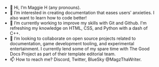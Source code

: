 - 👋 Hi, I’m Maggie H (any pronouns).
- 👀 I’m interested in creating documentation that eases users' anxieties. I also want to learn how to code better!
- 🌱 I’m currently working to improve my skills with Git and Github. I'm refreshing my knowledge on HTML, CSS, and Python with a dash of C++.
- 💞️ I’m looking to collaborate on open source projects related to documentation, game development tooling, and experimental entertainment. I currently lend some of my spare time with The Good Docs Project as part of their template editorial team.
- 📫 How to reach me? Discord, Twitter, BlueSky @MagzThaWriter.

<!---
mharde/mharde is a ✨ special ✨ repository because its `README.md` (this file) appears on your GitHub profile.
You can click the Preview link to take a look at your changes.
--->
